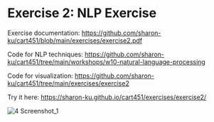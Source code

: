 # Exercise 2: NLP Exercise

Exercise documentation:
https://github.com/sharon-ku/cart451/blob/main/exercises/exercise2.pdf

Code for NLP techniques:
https://github.com/sharon-ku/cart451/tree/main/workshops/w10-natural-language-processing

Code for visualization: 
https://github.com/sharon-ku/cart451/tree/main/exercises/exercise2

Try it here:
https://sharon-ku.github.io/cart451/exercises/exercise2/

![4 Screenshot_1](https://user-images.githubusercontent.com/71299609/204333573-e33f28f1-a165-4bbe-9d81-fe19f132f0cd.png)
